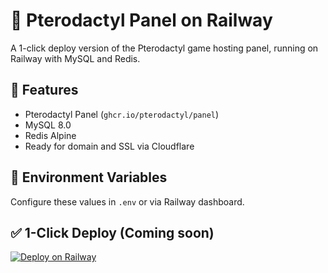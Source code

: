 # 🚀 Pterodactyl Panel on Railway

A 1-click deploy version of the Pterodactyl game hosting panel, running on Railway with MySQL and Redis.

## 🧪 Features

- Pterodactyl Panel (`ghcr.io/pterodactyl/panel`)
- MySQL 8.0
- Redis Alpine
- Ready for domain and SSL via Cloudflare

## 🔧 Environment Variables

Configure these values in `.env` or via Railway dashboard.

## ✅ 1-Click Deploy (Coming soon)
[![Deploy on Railway](https://railway.app/button.svg)](https://railway.app/template/YOUR-TEMPLATE-ID)
